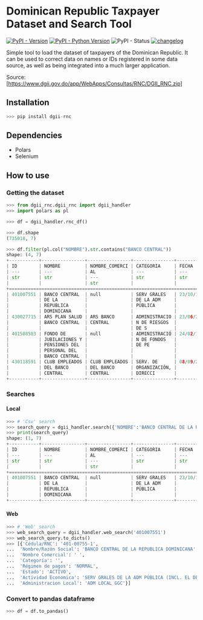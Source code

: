 # Dominican Republic Taxpayer Dataset and Search Tool

[![PyPI - Version](https://img.shields.io/pypi/v/dgii-rnc)](https://pypi.org/project/dgii-rnc/) [![PyPI - Python Version](https://img.shields.io/pypi/pyversions/dgii-rnc)](https://www.python.org/downloads/)
 ![PyPI - Status](https://img.shields.io/pypi/status/dgii-rnc) [![changelog](https://img.shields.io/badge/changelog-5A5A5A)](./CHANGELOG.md)

Simple tool to load the dataset of taxpayers of the Dominican Republic. It can be used to correct data on names or IDs registered in some data source, as well as being integrated into a much larger application.

Source: [https://www.dgii.gov.do/app/WebApps/Consultas/RNC/DGII_RNC.zip]

## Installation

```python
>>> pip install dgii-rnc
```

## Dependencies

- Polars
- Selenium

## How to use

### Getting the dataset

```python
>>> from dgii_rnc.dgii_rnc import dgii_handler
>>> import polars as pl

>>> df = dgii_handler.rnc_df()

>>> df.shape
(735018, 7)

>>> df.filter(pl.col("NOMBRE").str.contains("BANCO CENTRAL"))
shape: (4, 7)
+-----------+----------------+----------------+---------------+------------+--------------+--------+
| ID        | NOMBRE         | NOMBRE_COMERCI | CATEGORIA     | FECHA      | REGIMEN_PAGO | ESTADO |
| ---       | ---            | AL             | ---           | ---        | ---          | ---    |
| str       | str            | ---            | str           | str        | str          | str    |
|           |                | str            |               |            |              |        |
+==================================================================================================+
| 401007551 | BANCO CENTRAL  | null           | SERV GRALES   | 23/10/1947 | ACTIVO       | NORMAL |
|           | DE LA          |                | DE LA ADM     |            |              |        |
|           | REPUBLICA      |                | PÚBLICA       |            |              |        |
|           | DOMINICANA     |                |               |            |              |        |
| 430027715 | ARS PLAN SALUD | ARS BANCO      | ADMINISTRACIO | 23/06/2003 | ACTIVO       | NORMAL |
|           | BANCO CENTRAL  | CENTRAL        | N DE RIESGOS  |            |              |        |
|           |                |                | DE S          |            |              |        |
| 401508583 | FONDO DE       | null           | ADMINISTRACIÓ | 24/02/1999 | ACTIVO       | NORMAL |
|           | JUBILACIONES Y |                | N DE FONDOS   |            |              |        |
|           | PENSIONES DEL  |                | DE PE         |            |              |        |
|           | PERSONAL DEL   |                |               |            |              |        |
|           | BANCO CENTRAL  |                |               |            |              |        |
| 430118591 | CLUB EMPLEADOS | CLUB EMPLEADOS | SERV. DE      | 08/09/2011 | ACTIVO       | NORMAL |
|           | DEL BANCO      | DEL BANCO      | ORGANIZACIÓN, |            |              |        |
|           | CENTRAL        | CENTRAL        | DIRECCI       |            |              |        |
+-----------+----------------+----------------+---------------+------------+--------------+--------+
```

### Searches

#### Local

```python
>>> # 'Csv' search
>>> search_query = dgii_handler.search({'NOMBRE':'BANCO CENTRAL DE LA REPUBLICA'})
>>> print(search_query)
shape: (1, 7)
+-----------+----------------+----------------+---------------+------------+--------------+--------+
| ID        | NOMBRE         | NOMBRE_COMERCI | CATEGORIA     | FECHA      | REGIMEN_PAGO | ESTADO |
| ---       | ---            | AL             | ---           | ---        | ---          | ---    |
| str       | str            | ---            | str           | str        | str          | str    |
|           |                | str            |               |            |              |        |
+==================================================================================================+
| 401007551 | BANCO CENTRAL  | null           | SERV GRALES   | 23/10/1947 | ACTIVO       | NORMAL |
|           | DE LA          |                | DE LA ADM     |            |              |        |
|           | REPUBLICA      |                | PÚBLICA       |            |              |        |
|           | DOMINICANA     |                |               |            |              |        |
+-----------+----------------+----------------+---------------+------------+--------------+--------+
```

#### Web

```python
>>> # 'Web' search
>>> web_search_query = dgii_handler.web_search('401007551')
>>> web_search_query.to_dicts()
>>> [{'Cédula/RNC': '401-00755-1',
...  'Nombre/Razón Social': 'BANCO CENTRAL DE LA REPUBLICA DOMINICANA',
...  'Nombre Comercial': ' ',
...  'Categoría': '',
...  'Régimen de pagos': 'NORMAL',
...  'Estado': 'ACTIVO',
...  'Actividad Economica': 'SERV GRALES DE LA ADM PÚBLICA (INCL. EL DESEMPEÑO DE FUNCIONES EJECUTIVAS Y LEGISLATIVAS DE ADM POR PARTE DE LAS ENTIDADES DE LA A',
...  'Administracion Local': 'ADM LOCAL GGC'}]
```

### Convert to pandas dataframe

```python
>>> df = df.to_pandas()
```
